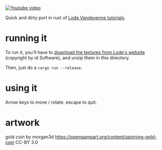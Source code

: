 [![Youtube video](https://img.youtube.com/vi/vsczbMTCoxs/0.jpg)](https://www.youtube.com/watch?v=vsczbMTCoxs)

Quick and dirty port in rust of [Lode Vandevenne tutorials](https://lodev.org/cgtutor/raycasting3.html).

# running it

To run it, you'll have to [download the textures from Lode's website](https://lodev.org/cgtutor/files/wolftex.zip) 
(copyright by id Software), and unzip them in this directory.

Then, just do a `cargo run --release`.

# using it 

Arrow keys to move / rotate.
escape to quit.

# artwork

gold coin by morgan3d https://opengameart.org/content/spinning-gold-coin CC-BY 3.0
